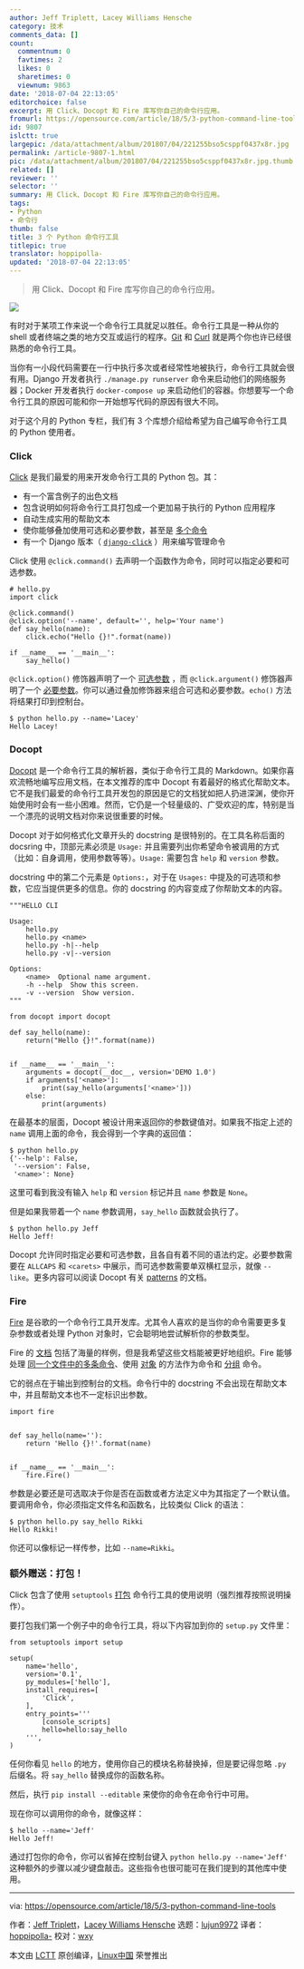 ```yaml
---
author: Jeff Triplett, Lacey Williams Hensche
category: 技术
comments_data: []
count:
  commentnum: 0
  favtimes: 2
  likes: 0
  sharetimes: 0
  viewnum: 9863
date: '2018-07-04 22:13:05'
editorchoice: false
excerpt: 用 Click、Docopt 和 Fire 库写你自己的命令行应用。
fromurl: https://opensource.com/article/18/5/3-python-command-line-tools
id: 9807
islctt: true
largepic: /data/attachment/album/201807/04/221255bso5csppf0437x8r.jpg
permalink: /article-9807-1.html
pic: /data/attachment/album/201807/04/221255bso5csppf0437x8r.jpg.thumb.jpg
related: []
reviewer: ''
selector: ''
summary: 用 Click、Docopt 和 Fire 库写你自己的命令行应用。
tags:
- Python
- 命令行
thumb: false
title: 3 个 Python 命令行工具
titlepic: true
translator: hoppipolla-
updated: '2018-07-04 22:13:05'
---
```



> 
> 用 Click、Docopt 和 Fire 库写你自己的命令行应用。
> 
> 
> 


![](/data/attachment/album/201807/04/221255bso5csppf0437x8r.jpg)


有时对于某项工作来说一个命令行工具就足以胜任。命令行工具是一种从你的 shell 或者终端之类的地方交互或运行的程序。[Git](https://git-scm.com/) 和 [Curl](https://curl.haxx.se/) 就是两个你也许已经很熟悉的命令行工具。


当你有一小段代码需要在一行中执行多次或者经常性地被执行，命令行工具就会很有用。Django 开发者执行 `./manage.py runserver` 命令来启动他们的网络服务器；Docker 开发者执行 `docker-compose up` 来启动他们的容器。你想要写一个命令行工具的原因可能和你一开始想写代码的原因有很大不同。


对于这个月的 Python 专栏，我们有 3 个库想介绍给希望为自己编写命令行工具的 Python 使用者。


### Click


[Click](http://click.pocoo.org/5/) 是我们最爱的用来开发命令行工具的 Python 包。其：


* 有一个富含例子的出色文档
* 包含说明如何将命令行工具打包成一个更加易于执行的 Python 应用程序
* 自动生成实用的帮助文本
* 使你能够叠加使用可选和必要参数，甚至是 [多个命令](http://click.pocoo.org/5/commands/)
* 有一个 Django 版本（ [`django-click`](https://github.com/GaretJax/django-click) ）用来编写管理命令


Click 使用 `@click.command()` 去声明一个函数作为命令，同时可以指定必要和可选参数。



```
# hello.py
import click 

@click.command()
@click.option('--name', default='', help='Your name')
def say_hello(name):
    click.echo("Hello {}!".format(name))

if __name__ == '__main__':
    say_hello()

```

`@click.option()` 修饰器声明了一个 [可选参数](http://click.pocoo.org/5/options/) ，而 `@click.argument()` 修饰器声明了一个 [必要参数](http://click.pocoo.org/5/arguments/)。你可以通过叠加修饰器来组合可选和必要参数。`echo()` 方法将结果打印到控制台。



```
$ python hello.py --name='Lacey'
Hello Lacey!

```

### Docopt


[Docopt](http://docopt.org/) 是一个命令行工具的解析器，类似于命令行工具的 Markdown。如果你喜欢流畅地编写应用文档，在本文推荐的库中 Docopt 有着最好的格式化帮助文本。它不是我们最爱的命令行工具开发包的原因是它的文档犹如把人扔进深渊，使你开始使用时会有一些小困难。然而，它仍是一个轻量级的、广受欢迎的库，特别是当一个漂亮的说明文档对你来说很重要的时候。


Docopt 对于如何格式化文章开头的 docstring 是很特别的。在工具名称后面的 docsring 中，顶部元素必须是 `Usage:` 并且需要列出你希望命令被调用的方式（比如：自身调用，使用参数等等）。`Usage:` 需要包含 `help` 和 `version` 参数。


docstring 中的第二个元素是 `Options:`，对于在 `Usages:` 中提及的可选项和参数，它应当提供更多的信息。你的 docstring 的内容变成了你帮助文本的内容。



```
"""HELLO CLI

Usage:
    hello.py
    hello.py <name>
    hello.py -h|--help
    hello.py -v|--version

Options:
    <name>  Optional name argument.
    -h --help  Show this screen.
    -v --version  Show version.
"""

from docopt import docopt

def say_hello(name):
    return("Hello {}!".format(name))


if __name__ == '__main__':
    arguments = docopt(__doc__, version='DEMO 1.0')
    if arguments['<name>']:
        print(say_hello(arguments['<name>']))
    else:
        print(arguments)

```

在最基本的层面，Docopt 被设计用来返回你的参数键值对。如果我不指定上述的 `name` 调用上面的命令，我会得到一个字典的返回值：



```
$ python hello.py
{'--help': False,
 '--version': False,
 '<name>': None}

```

这里可看到我没有输入 `help` 和 `version` 标记并且 `name` 参数是 `None`。


但是如果我带着一个 `name` 参数调用，`say_hello` 函数就会执行了。



```
$ python hello.py Jeff
Hello Jeff!

```

Docopt 允许同时指定必要和可选参数，且各自有着不同的语法约定。必要参数需要在 `ALLCAPS` 和 `<carets>` 中展示，而可选参数需要单双横杠显示，就像 `--like`。更多内容可以阅读 Docopt 有关 [patterns](https://github.com/docopt/docopt#usage-pattern-format) 的文档。


### Fire


[Fire](https://github.com/google/python-fire) 是谷歌的一个命令行工具开发库。尤其令人喜欢的是当你的命令需要更多复杂参数或者处理 Python 对象时，它会聪明地尝试解析你的参数类型。


Fire 的 [文档](https://github.com/google/python-fire/blob/master/docs/guide.md) 包括了海量的样例，但是我希望这些文档能被更好地组织。Fire 能够处理 [同一个文件中的多条命令](https://github.com/google/python-fire/blob/master/docs/guide.md#exposing-multiple-commands)、使用 [对象](https://github.com/google/python-fire/blob/master/docs/guide.md#version-3-firefireobject) 的方法作为命令和 [分组](https://github.com/google/python-fire/blob/master/docs/guide.md#grouping-commands) 命令。


它的弱点在于输出到控制台的文档。命令行中的 docstring 不会出现在帮助文本中，并且帮助文本也不一定标识出参数。



```
import fire


def say_hello(name=''):
    return 'Hello {}!'.format(name)


if __name__ == '__main__':
    fire.Fire()

```

参数是必要还是可选取决于你是否在函数或者方法定义中为其指定了一个默认值。要调用命令，你必须指定文件名和函数名，比较类似 Click 的语法：



```
$ python hello.py say_hello Rikki
Hello Rikki!

```

你还可以像标记一样传参，比如 `--name=Rikki`。


### 额外赠送：打包！


Click 包含了使用 `setuptools` [打包](http://click.pocoo.org/5/setuptools/) 命令行工具的使用说明（强烈推荐按照说明操作）。


要打包我们第一个例子中的命令行工具，将以下内容加到你的 `setup.py` 文件里：



```
from setuptools import setup

setup(
    name='hello',
    version='0.1',
    py_modules=['hello'],
    install_requires=[
        'Click',
    ],
    entry_points='''
        [console_scripts]
        hello=hello:say_hello
    ''',
)

```

任何你看见 `hello` 的地方，使用你自己的模块名称替换掉，但是要记得忽略 `.py` 后缀名。将 `say_hello` 替换成你的函数名称。


然后，执行 `pip install --editable` 来使你的命令在命令行中可用。


现在你可以调用你的命令，就像这样：



```
$ hello --name='Jeff'
Hello Jeff!

```

通过打包你的命令，你可以省掉在控制台键入 `python hello.py --name='Jeff'` 这种额外的步骤以减少键盘敲击。这些指令也很可能可在我们提到的其他库中使用。




---


via: <https://opensource.com/article/18/5/3-python-command-line-tools>


作者：[Jeff Triplett](https://opensource.com/users/laceynwilliams)，[Lacey Williams Hensche](https://opensource.com/users/laceynwilliams) 选题：[lujun9972](https://github.com/lujun9972) 译者：[hoppipolla-](https://github.com/hoppipolla-) 校对：[wxy](https://github.com/wxy)


本文由 [LCTT](https://github.com/LCTT/TranslateProject) 原创编译，[Linux中国](https://linux.cn/) 荣誉推出